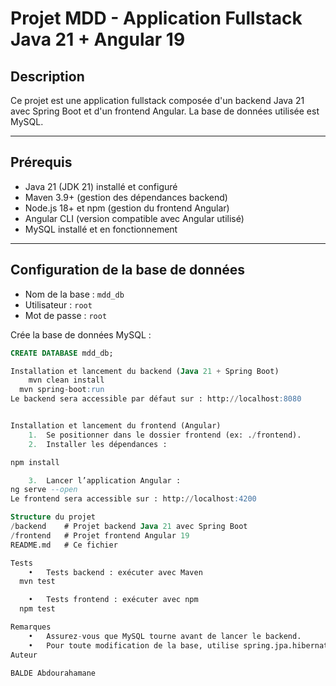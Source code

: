 # Projet MDD - Application Fullstack Java 21 + Angular 19

## Description

Ce projet est une application fullstack composée d'un backend Java 21 avec Spring Boot et d'un frontend Angular. La base de données utilisée est MySQL.

---

## Prérequis

- Java 21 (JDK 21) installé et configuré
- Maven 3.9+ (gestion des dépendances backend)
- Node.js 18+ et npm (gestion du frontend Angular)
- Angular CLI (version compatible avec Angular utilisé)
- MySQL installé et en fonctionnement

---

## Configuration de la base de données

- Nom de la base : `mdd_db`
- Utilisateur : `root`
- Mot de passe : `root`

Crée la base de données MySQL :

```sql
CREATE DATABASE mdd_db;

Installation et lancement du backend (Java 21 + Spring Boot)
	mvn clean install
  mvn spring-boot:run
Le backend sera accessible par défaut sur : http://localhost:8080


Installation et lancement du frontend (Angular)
	1.	Se positionner dans le dossier frontend (ex: ./frontend).
	2.	Installer les dépendances :

npm install

	3.	Lancer l’application Angular :
ng serve --open
Le frontend sera accessible sur : http://localhost:4200

Structure du projet
/backend    # Projet backend Java 21 avec Spring Boot
/frontend   # Projet frontend Angular 19
README.md   # Ce fichier

Tests
	•	Tests backend : exécuter avec Maven
  mvn test

	•	Tests frontend : exécuter avec npm
  npm test

Remarques
	•	Assurez-vous que MySQL tourne avant de lancer le backend.
	•	Pour toute modification de la base, utilise spring.jpa.hibernate.ddl-auto=update ou un outil de migration type Flyway.
Auteur

BALDE Abdourahamane

